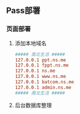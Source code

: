 ## Pass部署

### 页面部署

1. 添加本地域名

   ```ini
   ##### 南北生活 #####
   127.0.0.1 ppt.ns.me
   127.0.0.1 fppt.ns.me
   127.0.0.1 ns.me
   127.0.0.1 www.ns.me
   127.0.0.1 batcom.ns.me
   127.0.0.1 admin.ns.me
   ##### 南北生活 #####
   ```

2. 后台数据库整理